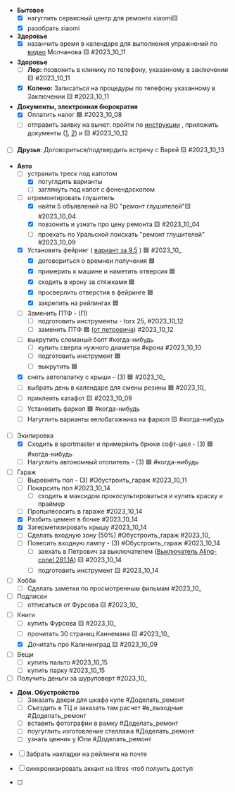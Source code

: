

- **Бытовое**
	- [x] нагуглить сервисный центр для ремонта xiaomi🟨 
	- [x] разобрать xiaomi
- **Здоровье**
	- [x] назанчить время в календаре для выполнения упражнений по [видео](https://www.youtube.com/watch?v=3y4YRSjX930&ab_channel=MolchanovsRussia) Молчанова 🟨  #2023_10_11
-  **Здоровье**
	- [ ]   **Лор:**	позвонить в клинику по телефону, указанному в заключении 🟨 #2023_10_11
	- [x]   **Колено:**  Записаться на процедуры по телефону указанному в Заключении 🟨 #2023_10_11
- **Документы, электронная бюрократия**
	- [x] Оплатить налог 🟦 #2023_10_08
	- [ ] отправить заявку  на вычет:  пройти по [инструкции](https://yandex.ru/support/praktikum/tax-deduction.html) , приложить документы ([1](https://yandex.ru/legal/practicum_offer/), [2](https://mail.google.com/mail/u/1/#search/%D1%87%D0%B5%D0%BA/WhctKKXHHczxdZWMSXQqSTjdnbMZzgCTZzxvKrkDDSnqnShZzLwCSLLbnDwFWcXGhGlmrFQ?projector=1&messagePartId=0.1)) и 🟨 #2023_10_12
- [ ]   **Друзья**: Договориться/подтвердить встречу с Варей 🟨 #2023_10_13 
- **Авто**
	- [ ] устранить треск под капотом
		- [x] погуглдить варианты
		- [ ] заглянуть под капот с фонендоскопом
	- [ ] отремонтировать глушитель
		- [x] найти 5  объявлений на ВО "ремонт глушителей"🟨 #2023_10_04
		- [x] повзонить  и узнать про цену ремонта 🟨 #2023_10_04
		- [ ] проехать по Уральской поискать "ремонт глушителей" #2023_10_09
	- [x] Установить фейринг  ( [вариант за 9.5](https://www.rackworld.ru/catalog/aksessuary/feyring/feyring_yakima_windshields_40_100_sm/) ) 🟦 #2023_10_
		- [x] договориться о времнеи получения 🟦 
		- [x] примерить к машине и наметить отверсия 🟦 
		- [x] сходить в крону за стяжками 🟦 
		- [x] просверлить отверстия в фейринге 🟦 
		- [x] закрепить на рейлингах 🟦
	- [ ] Заменить ПТФ - (П)
		- [ ] подготовить инструменты - torx 25, #2023_10_12
		- [ ] заменить ПТФ 🟦 ([от петровича](https://youtu.be/VgEtqgj1H_o?si=IlPLeXthQDyw14W3&t=463))  #2023_10_12
	- [ ] выкрутить сломаный болт #когда-нибудь
		- [ ] купить сверла нужного диаметра #крона #2023_10_10
		- [ ] подготовить инструмент 🟦 
		- [ ] выкрутить 🟦 
	- [x] снять автопалатку с крыши - (З) 🟦 #2023_10_
	- [ ] выбрать день в календаре для смены резины 🟦 #2023_10_
	- [ ] приклеить катафот 🟨 #2023_10_09
	- [ ] Установить фаркоп  🟦 #когда-нибудь
	- [ ] Нагуглить варианты велобагажника на фаркоп 🟨 #когда-нибудь 
- [ ] Экипировка 
	- [x] Сходить в sportmaster и примеряить брюки софт-шел - (З) 🟦 #когда-нибудь
	- [ ] Нагуглить автономный отопитель - (З) 🟦 #когда-нибудь
- [ ] Гараж
	- [ ] Выровнять пол - (З) #Обустроить_гараж #2023_10_11
	- [ ] Покарсить пол #2023_10_14
		- [ ] сходить в максидом прокосультироваться и купить краску и праймер
	- [ ] Пропылесосить в гараже #2023_10_14
	- [x] Разбить цемент в бочке #2023_10_14
	- [x] Загерметизировать крышу  #2023_10_14
	- [ ] Сделать входную зону (50%) #Обустроить_гараж  #2023_10_
	- [ ] Повесить входную лампу - (З)  #Обустроить_гараж  #2023_10_14
		- [ ] заехать в Петрович за выключателем ([Выключатель Aling-conel 281.1A](https://petrovich.ru/catalog/252110323/633877/)) 🟨 #2023_10_14
		- [ ] подготовить инcтрумент 🟨 #2023_10_14 
- [ ] Хобби
	- [ ] Сделать заметки по просмотренным фильмам #2023_10_
- [ ] Подписки
	- [ ] отписаться от Фурсова 🟨 #2023_10_
- [ ] Книги 
	- [ ] купить Фурсова 🟨 #2023_10_
	- [ ] прочитать 30 страниц Каннемана 🟨 #2023_10_
	- [x] Дочитать про Калининград  🟨 #2023_10_09
- [ ] Вещи
	- [ ] купить пальто  #2023_10_15
	- [ ] купить парку #2023_10_15
- [ ] Получить деньги за шуруповерт #2023_10_
- **Дом. Обустройство**
	- [ ] Заказать двери для шкафа купе #Доделать_ремонт
	- [ ] Съездить в ТЦ и заказать там расчет #в_выходные #Доделать_ремонт
	- [ ] вставить фотографии в рамку #Доделать_ремонт
	- [ ] поугуглить изготовление стеллажа #Доделать_ремонт
	- [ ] узнать ценник у Юли #Доделать_ремонт
- [ ] Забрать накладки на рейлинги на почте

- [ ] синхронизировать аккант на litres чтоб полуить доступ
- [ ] 
